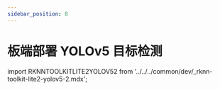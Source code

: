 ```yaml
---
sidebar_position: 8
---
```


# 板端部署 YOLOv5 目标检测

import RKNNTOOLKITLITE2YOLOV52 from '../../../common/dev/\_rknn-toolkit-lite2-yolov5-2.mdx';

<RKNNTOOLKITLITE2YOLOV52 />
